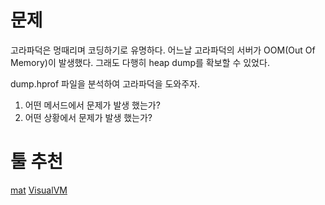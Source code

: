 # 문제
고라파덕은 멍때리며 코딩하기로 유명하다. 
어느날 고라파덕의 서버가 OOM(Out Of Memory)이 발생했다.
그래도 다행히 heap dump를 확보할 수 있었다.

dump.hprof 파일을 분석하여 고라파덕을 도와주자.

1. 어떤 메서드에서 문제가 발생 했는가?
2. 어떤 상황에서 문제가 발생 했는가?

# 툴 추천
[mat](https://eclipse.dev/mat/download/)
[VisualVM](https://visualvm.github.io/download.html)
